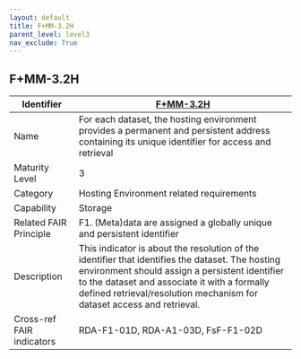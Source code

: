 ```yaml
---
layout: default
title: F+MM-3.2H
parent_level: level3
nav_exclude: True
---
```


## F+MM-3.2H

| Identifier | [F+MM-3.2H](https://github.com/FAIRplus/Data-Maturity/edit/v0.3/docs/_indicators/I.%20F+MM-3.2H.md) |
| --------- | ----------|
| Name | For each dataset, the hosting environment provides a permanent and persistent address containing its unique identifier for access and retrieval |
| Maturity Level | 3 |
| Category | Hosting Environment related requirements |
| Capability | Storage |
| Related FAIR Principle | F1. (Meta)data are assigned a globally unique and persistent identifier |
| Description | This indicator is about the resolution of the identifier that identifies the dataset. The hosting environment should assign a persistent identifier to the dataset and associate it with a formally defined retrieval/resolution mechanism for dataset access and retrieval.  |
| Cross-ref FAIR indicators | RDA-F1-01D, RDA-A1-03D, FsF-F1-02D|
